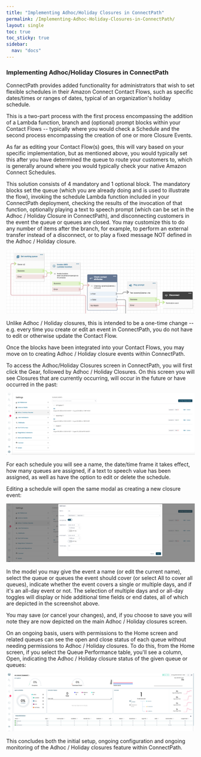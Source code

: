 ```yaml
---
title: "Implementing Adhoc/Holiday Closures in ConnectPath"
permalink: /Implementing-Adhoc-Holiday-Closures-in-ConnectPath/
layout: single
toc: true
toc_sticky: true
sidebar:
  nav: "docs"
---
```


### Implementing Adhoc/Holiday Closures in ConnectPath

ConnectPath provides added functionality for administrators that wish to
set flexible schedules in their Amazon Connect Contact Flows, such as
specific dates/times or ranges of dates, typical of an organization's
holiday schedule.

This is a two-part process with the first process encompassing the
addition of a Lambda function, branch and (optional) prompt blocks
within your Contact Flows -- typically where you would check a Schedule
and the second process encompassing the creation of one or more Closure
Events.

As far as editing your Contact Flow(s) goes, this will vary based on
your specific implementation, but as mentioned above, you would
typically set this after you have determined the queue to route your
customers to, which is generally around where you would typically check
your native Amazon Connect Schedules.

This solution consists of 4 mandatory and 1 optional block. The
mandatory blocks set the queue (which you are already doing and is used
to illustrate the flow), invoking the schedule Lambda function included
in your ConnectPath deployment, checking the results of the invocation
of that function, optionally playing a text to speech prompt (which can
be set in the Adhoc / Holiday Closure in ConnectPath), and disconnecting
customers in the event the queue or queues are closed. You may customize
this to do any number of items after the branch, for example, to perform
an external transfer instead of a disconnect, or to play a fixed message
NOT defined in the Adhoc / Holiday closure.

![](./Implementing-Adhoc-Holiday-Closures-in-ConnectPath/media/image1.png)

Unlike Adhoc / Holiday closures, this is intended to be a one-time
change -- e.g. every time you create or edit an event in ConnectPath,
you do not have to edit or otherwise update the Contact Flow.

Once the blocks have been integrated into your Contact Flows, you may
move on to creating Adhoc / Holiday closure events within ConnectPath.

To access the Adhoc/Holiday Closures screen in ConnectPath, you will
first click the Gear, followed by Adhoc / Holiday Closures. On this
screen you will see Closures that are currently occurring, will occur in
the future or have occurred in the past:

![](./Implementing-Adhoc-Holiday-Closures-in-ConnectPath/media/image2.png)

For each schedule you will see a name, the date/time frame it takes
effect, how many queues are assigned, if a text to speech value has been
assigned, as well as have the option to edit or delete the schedule.

Editing a schedule will open the same modal as creating a new closure
event:

![](./Implementing-Adhoc-Holiday-Closures-in-ConnectPath/media/image3.png)

In the model you may give the event a name (or edit the current name),
select the queue or queues the event should cover (or select All to
cover all queues), indicate whether the event covers a single or
multiple days, and if it's an all-day event or not. The selection of
multiple days and or all-day toggles will display or hide additional
time fields or end dates, all of which are depicted in the screenshot
above.

You may save (or cancel your changes), and, if you choose to save you
will note they are now depicted on the main Adhoc / Holiday closures
screen.

On an ongoing basis, users with permissions to the Home screen and
related queues can see the open and close status of each queue without
needing permissions to Adhoc / Holiday closures. To do this, from the
Home screen, if you select the Queue Performance table, you'll see a
column, Open, indicating the Adhoc / Holiday closure status of the given
queue or queues:

![](./Implementing-Adhoc-Holiday-Closures-in-ConnectPath/media/image4.png)

This concludes both the initial setup, ongoing configuration and ongoing
monitoring of the Adhoc / Holiday closures feature within ConnectPath.
